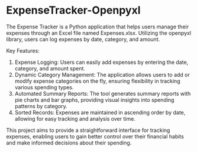 # ExpenseTracker-Openpyxl
The Expense Tracker is a Python application that helps users manage their expenses through an Excel file named Expenses.xlsx. Utilizing the openpyxl library, users can log expenses by date, category, and amount.

Key Features:

1) Expense Logging: Users can easily add expenses by entering the date, category, and amount spent.
2) Dynamic Category Management: The application allows users to add or modify expense categories on the fly, ensuring flexibility in tracking various spending types.
3) Automated Summary Reports: The tool generates summary reports with pie charts and bar graphs, providing visual insights into spending patterns by category.
4) Sorted Records: Expenses are maintained in ascending order by date, allowing for easy tracking and analysis over time.

This project aims to provide a straightforward interface for tracking expenses, enabling users to gain better control over their financial habits and make informed decisions about their spending.
